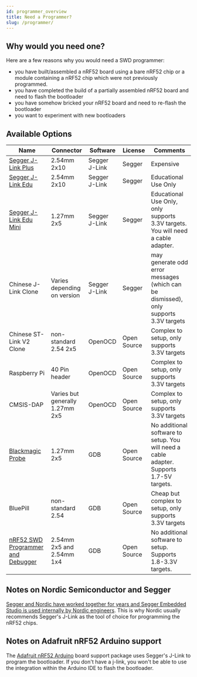 ```yaml
---
id: programmer_overview
title: Need a Programmer?
slug: /programmer/
---
```


## Why would you need one?

Here are a few reasons why you would need a SWD programmer:

* you have built/assembled a nRF52 board using a bare nRF52 chip or a module containing a nRF52 chip which were not previously programmed.
* you have completed the build of a partially assembled nRF52 board and need to flash the bootloader
* you have somehow bricked your nRF52 board and need to re-flash the bootloader
* you want to experiment with new bootloaders

## Available Options

| Name  | Connector  | Software  | License  | Comments  |
|---|---|---|---|---|
|[Segger J-Link Plus](https://www.digikey.com/en/products/detail/segger-microcontroller-systems/8-08-28-J-LINK-PLUS/4476087)| 2.54mm 2x10 | Segger J-Link | Segger | Expensive |
|[Segger J-Link Edu](https://www.digikey.com/en/products/detail/segger-microcontroller-systems/8-08-90-J-LINK-EDU/2263130)| 2.54mm 2x10 | Segger J-Link | Segger | Educational Use Only |
|[Segger J-Link Edu Mini](https://www.digikey.com/en/products/detail/segger-microcontroller-systems/8-08-91-J-LINK-EDU-MINI/7387472)| 1.27mm 2x5 | Segger J-Link | Segger | Educational Use Only, only supports 3.3V targets.  You will need a cable adapter.|
|Chinese J-Link Clone| Varies depending on version | Segger J-Link | Segger | may generate odd error messages (which can be dismissed), only supports 3.3V targets |
|Chinese ST-Link V2 Clone| non-standard 2.54 2x5 | OpenOCD | Open Source | Complex to setup, only supports 3.3V targets |
|Raspberry Pi| 40 Pin header | OpenOCD | Open Source | Complex to setup, only supports 3.3V targets|
|CMSIS-DAP| Varies but generally 1.27mm 2x5 | OpenOCD | Open Source | Complex to setup, only supports 3.3V targets |
|[Blackmagic Probe](https://1bitsquared.com/collections/frontpage/products/black-magic-probe)| 1.27mm 2x5 | GDB | Open Source | No additional software to setup. You will need a cable adapter. Supports 1.7-5V targets.|
|BluePill| non-standard 2.54 | GDB | Open Source | Cheap but complex to setup, only supports 3.3V targets |
|[nRF52 SWD Programmer and Debugger](/docs/programmer/programmer_nrf52bmp)| 2.54mm 2x5 and 2.54mm 1x4 | GDB | Open Source | No additional software to setup. Supports 1.8-3.3V targets. |

## Notes on Nordic Semiconductor and Segger

[Segger and Nordic have worked together for years and Segger Embedded Studio is used internally by Nordic engineers](https://www.nordicsemi.com/Software-and-tools/Development-Tools/Segger-Embedded-Studio). This is why Nordic usually recommends Segger's J-Link as the tool of choice for programming the nRF52 chips.

## Notes on Adafruit nRF52 Arduino support

The [Adafruit nRF52 Arduino](https://github.com/adafruit/Adafruit_nRF52_Arduino) board support package uses Segger's J-Link to program the bootloader.  If you don't have a j-link, you won't be able to use the integration within the Arduino IDE to flash the bootloader.